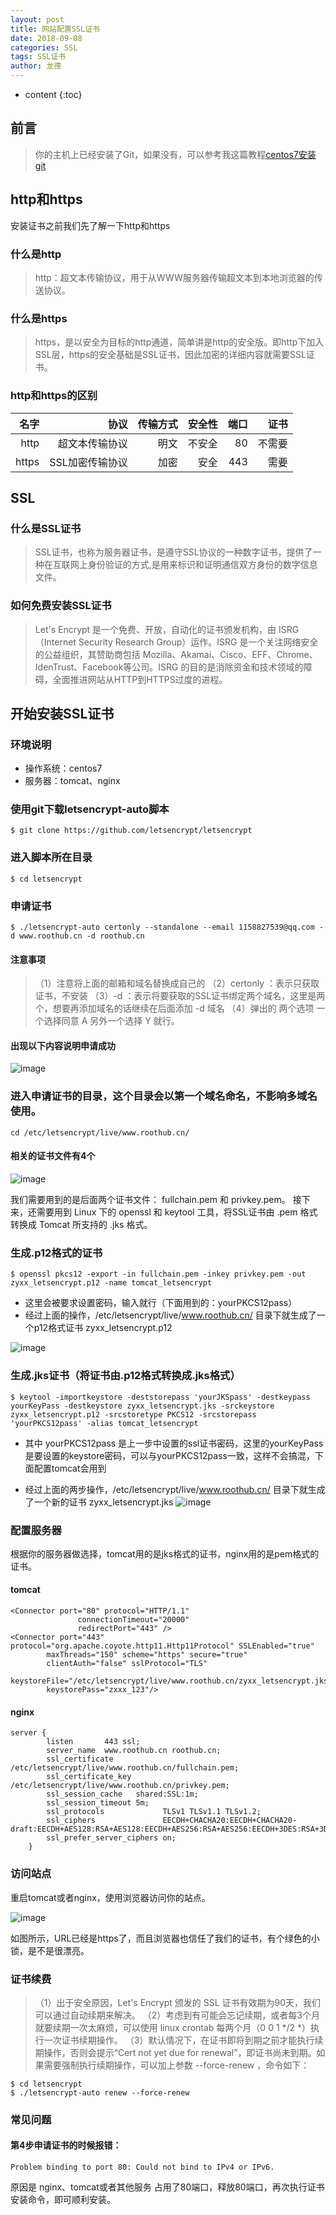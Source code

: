 ```yaml
---
layout: post
title: 网站配置SSL证书
date: 2018-09-08
categories: SSL
tags: SSL证书
author: 龙德
---
```


* content
{:toc}

## 前言

> 你的主机上已经安装了Git，如果没有，可以参考我这篇教程[centos7安装git](https://miansen.wang/2018/09/04/4/)

## http和https

安装证书之前我们先了解一下http和https




### 什么是http

> http：超文本传输协议，用于从WWW服务器传输超文本到本地浏览器的传送协议。

### 什么是https

> https，是以安全为目标的http通道，简单讲是http的安全版。即http下加入SSL层，https的安全基础是SSL证书，因此加密的详细内容就需要SSL证书。

### http和https的区别

|名字|协议|传输方式|安全性|端口|证书|
|---:|---:|-------:|-----:|---:|---:|
|http|超文本传输协议|明文|不安全|80|不需要|
|https|SSL加密传输协议|加密|安全|443|需要|

## SSL

### 什么是SSL证书

> SSL证书，也称为服务器证书，是遵守SSL协议的一种数字证书，提供了一种在互联网上身份验证的方式,是用来标识和证明通信双方身份的数字信息文件。

### 如何免费安装SSL证书

> Let's Encrypt 是一个免费、开放，自动化的证书颁发机构，由 ISRG（Internet Security Research Group）运作。ISRG 是一个关注网络安全的公益组织，其赞助商包括 Mozilla、Akamai、Cisco、EFF、Chrome、IdenTrust、Facebook等公司。ISRG 的目的是消除资金和技术领域的障碍，全面推进网站从HTTP到HTTPS过度的进程。

## 开始安装SSL证书

### 环境说明

- 操作系统：centos7
- 服务器：tomcat、nginx

### 使用git下载letsencrypt-auto脚本

```
$ git clone https://github.com/letsencrypt/letsencrypt
```

### 进入脚本所在目录

```
$ cd letsencrypt
```

### 申请证书

```
$ ./letsencrypt-auto certonly --standalone --email 1158827539@qq.com -d www.roothub.cn -d roothub.cn
```

#### 注意事项

> （1）注意将上面的邮箱和域名替换成自己的
> （2）certonly ：表示只获取证书，不安装
> （3）-d ：表示将要获取的SSL证书绑定两个域名，这里是两个，想要再添加域名的话继续在后面添加 -d  域名
> （4）弹出的 两个选项 一个选择同意 A 另外一个选择 Y 就行。

#### 出现以下内容说明申请成功

![image](https://i.loli.net/2018/09/08/5b93b061c3994.jpg)

### 进入申请证书的目录，这个目录会以第一个域名命名，不影响多域名使用。

```
cd /etc/letsencrypt/live/www.roothub.cn/ 
```

#### 相关的证书文件有4个

![image](https://i.loli.net/2018/09/08/5b93b1489b3bc.jpg)

我们需要用到的是后面两个证书文件： fullchain.pem 和 privkey.pem。
接下来，还需要用到 Linux 下的 openssl 和 keytool 工具，将SSL证书由 .pem 格式转换成 Tomcat 所支持的 .jks 格式。

### 生成.p12格式的证书

```
$ openssl pkcs12 -export -in fullchain.pem -inkey privkey.pem -out zyxx_letsencrypt.p12 -name tomcat_letsencrypt
```

- 这里会被要求设置密码，输入就行（下面用到的：yourPKCS12pass）
- 经过上面的操作，/etc/letsencrypt/live/www.roothub.cn/ 目录下就生成了一个p12格式证书 zyxx_letsencrypt.p12

![image](https://i.loli.net/2018/09/08/5b93b1dd7bb05.jpg)

### 生成.jks证书（将证书由.p12格式转换成.jks格式）

```
$ keytool -importkeystore -deststorepass 'yourJKSpass' -destkeypass yourKeyPass -destkeystore zyxx_letsencrypt.jks -srckeystore zyxx_letsencrypt.p12 -srcstoretype PKCS12 -srcstorepass 'yourPKCS12pass' -alias tomcat_letsencrypt
```

- 其中 yourPKCS12pass 是上一步中设置的ssl证书密码，这里的yourKeyPass是要设置的keystore密码，可以与yourPKCS12pass一致，这样不会搞混，下面配置tomcat会用到

- 经过上面的两步操作，/etc/letsencrypt/live/www.roothub.cn/ 目录下就生成了一个新的证书 zyxx_letsencrypt.jks
![image](https://i.loli.net/2018/09/08/5b93b228c5f3f.jpg)

### 配置服务器

根据你的服务器做选择，tomcat用的是jks格式的证书，nginx用的是pem格式的证书。

#### tomcat

```
<Connector port="80" protocol="HTTP/1.1"
               connectionTimeout="20000"
               redirectPort="443" />
<Connector port="443" protocol="org.apache.coyote.http11.Http11Protocol" SSLEnabled="true"
        maxThreads="150" scheme="https" secure="true"
        clientAuth="false" sslProtocol="TLS"
        keystoreFile="/etc/letsencrypt/live/www.roothub.cn/zyxx_letsencrypt.jks"
        keystorePass="zxxx_123"/>
```

#### nginx

```
server {
        listen       443 ssl;
        server_name  www.roothub.cn roothub.cn;
        ssl_certificate      /etc/letsencrypt/live/www.roothub.cn/fullchain.pem;
        ssl_certificate_key  /etc/letsencrypt/live/www.roothub.cn/privkey.pem;
        ssl_session_cache   shared:SSL:1m;
        ssl_session_timeout 5m;
        ssl_protocols             TLSv1 TLSv1.1 TLSv1.2;
        ssl_ciphers               EECDH+CHACHA20:EECDH+CHACHA20-draft:EECDH+AES128:RSA+AES128:EECDH+AES256:RSA+AES256:EECDH+3DES:RSA+3DES:!MD5;
        ssl_prefer_server_ciphers on;
    }
```

### 访问站点

重启tomcat或者nginx，使用浏览器访问你的站点。

![image](https://i.loli.net/2018/09/08/5b93b38ae3bb8.jpg)

如图所示，URL已经是https了，而且浏览器也信任了我们的证书，有个绿色的小锁，是不是很漂亮。

### 证书续费

> （1）出于安全原因，Let's Encrypt 颁发的 SSL 证书有效期为90天，我们可以通过自动续期来解决。
> （2）考虑到有可能会忘记续期，或者每3个月就要续期一次太麻烦，可以使用 linux crontab 每两个月（0 0 1 */2 
> *）执行一次证书续期操作。
> （3）默认情况下，在证书即将到期之前才能执行续期操作，否则会提示“Cert not yet due for 
> renewal”，即证书尚未到期。如果需要强制执行续期操作，可以加上参数 --force-renew ，命令如下：

```
$ cd letsencrypt
$ ./letsencrypt-auto renew --force-renew
```

### 常见问题

#### 第4步申请证书的时候报错：

```
Problem binding to port 80: Could not bind to IPv4 or IPv6.
```

原因是 nginx、tomcat或者其他服务 占用了80端口，释放80端口，再次执行证书安装命令，即可顺利安装。